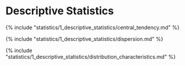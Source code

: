 # Descriptive Statistics

{% include "statistics/1_descriptive_statistics/central_tendency.md" %}

{% include "statistics/1_descriptive_statistics/dispersion.md" %}

{% include "statistics/1_descriptive_statistics/distribution_characteristics.md" %}